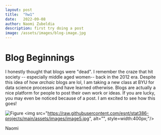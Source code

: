 ```yaml
---
layout: post
title:  "hw1"
date:   2022-09-08
author: Naomi Zubeldia
description: first try doing a post
image: /assets/images/blog-image.jpg
---
```


# Blog Beginnings

I honestly thought that blogs were "dead". I remember the craze that hit society -- especially middle aged women--
back in the 2012 era. Despite this idea of how *archaic* blogs are lol, I am taking a new class at BYU for data science
processes and have learned otherwise. Blogs are actually a nice platform for people to post their own work or ideas. If
you are lucky, you may even be noticed because of a post. I am excited to see how this goes!

![Figure](https://github.com/esnt/stat386-projects/raw/main/assets/images/image5.jpg)
<img src="https://raw.githubusercontent.com/esnt/stat386-projects/main/assets/images/image5.jpg", alt="", style=width:400px;"/>

Naomi
